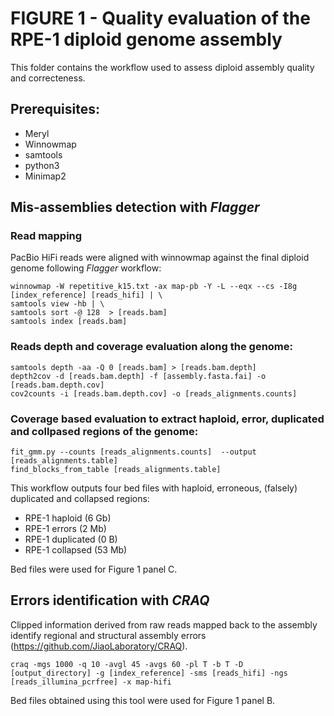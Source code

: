 # FIGURE 1 - Quality evaluation of the RPE-1 diploid genome assembly
This folder contains the workflow used to assess diploid assembly quality and correcteness.

## Prerequisites:
- Meryl
- Winnowmap
- samtools
- python3
- Minimap2

## Mis-assemblies detection with *Flagger*
### Read mapping

PacBio HiFi reads were aligned with winnowmap against the final diploid genome following *Flagger* workflow:

```
winnowmap -W repetitive_k15.txt -ax map-pb -Y -L --eqx --cs -I8g [index_reference] [reads_hifi] | \
samtools view -hb | \
samtools sort -@ 128  > [reads.bam]
samtools index [reads.bam]
```

### Reads depth and coverage evaluation along the genome:

```
samtools depth -aa -Q 0 [reads.bam] > [reads.bam.depth]
depth2cov -d [reads.bam.depth] -f [assembly.fasta.fai] -o [reads.bam.depth.cov]
cov2counts -i [reads.bam.depth.cov] -o [reads_alignments.counts]
```
### Coverage based evaluation to extract haploid, error, duplicated and collpased regions of the genome:

```
fit_gmm.py --counts [reads_alignments.counts]  --output [reads_alignments.table]
find_blocks_from_table [reads_alignments.table]
```
This workflow outputs four bed files with haploid, erroneous, (falsely) duplicated and collapsed regions:
- RPE-1 haploid (6 Gb)
- RPE-1 errors (2 Mb)
- RPE-1 duplicated (0 B)
- RPE-1 collapsed (53 Mb)

Bed files were used for Figure 1 panel C. 

## Errors identification with *CRAQ*
Clipped information derived from raw reads mapped back to the assembly identify regional and structural assembly errors (https://github.com/JiaoLaboratory/CRAQ).
```
craq -mgs 1000 -q 10 -avgl 45 -avgs 60 -pl T -b T -D [output_directory] -g [index_reference] -sms [reads_hifi] -ngs [reads_illumina_pcrfree] -x map-hifi 
```
Bed files obtained using this tool were used for Figure 1 panel B.
